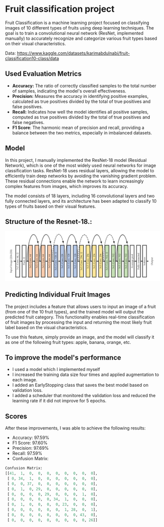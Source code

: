# Fruit classification project
Fruit Classification is a machine learning project focused on classifying images of 10 different types of fruits using deep learning techniques. The goal is to train a convolutional neural network (ResNet, implemented manually) to accurately recognize and categorize various fruit types based on their visual characteristics.

Data: https://www.kaggle.com/datasets/karimabdulnabi/fruit-classification10-class/data

## Used Evaluation Metrics
- **Accuracy:** The ratio of correctly classified samples to the total number of samples, indicating the model's overall effectiveness.
- **Precision:** Measures the accuracy in identifying positive examples, calculated as true positives divided by the total of true positives and false positives.
- **Recall:** Indicates how well the model identifies all positive samples, computed as true positives divided by the total of true positives and false negatives.
- **F1 Score**: The harmonic mean of precision and recall, providing a balance between the two metrics, especially in imbalanced datasets.
  
## Model
In this project, I manually implemented the ResNet-18 model (Residual Network), which is one of the most widely used neural networks for image classification tasks. ResNet-18 uses residual layers, allowing the model to efficiently train deep networks by avoiding the vanishing gradient problem. These residual connections enable the network to learn increasingly complex features from images, which improves its accuracy.

The model consists of 18 layers, including 16 convolutional layers and two fully connected layers, and its architecture has been adapted to classify 10 types of fruits based on their visual features.

## Structure of the Resnet-18.:
![ResNet-18](https://github.com/kizokubanczyk/Fruit-classification/blob/main/screenshots/Structure_of_the_Resnet-18.png)

## Predicting Individual Fruit Images
The project includes a feature that allows users to input an image of a fruit (from one of the 10 fruit types), and the trained model will output the predicted fruit category. This functionality enables real-time classification of fruit images by processing the input and returning the most likely fruit label based on the visual characteristics.

To use this feature, simply provide an image, and the model will classify it as one of the following fruit types: apple, banana, orange, etc.

 ## To improve the model's performance
- I used a model which I implemented myself
- I increased the training data size four times and applied augmentation to each image.
- I added an EarlyStopping class that saves the best model based on validation loss.
- I added a scheduler that monitored the validation loss and reduced the learning rate if it did not improve for 5 epochs.

## Scores
After these improvements, I was able to achieve the following results:
- Accuracy: 97.59%
- F1 Score: 97.60%
- Precision: 97.69%
- Recall: 97.59%
- Confusion Matrix:
```python
Confusion Matrix:
[[41,  1,  0,  0,  0,  0,  0,  0,  0,  0],
 [ 0, 34,  1,  0,  0,  0,  0,  0,  0,  0],
 [ 0,  0, 37,  0,  0,  0,  0,  0,  0,  0],
 [ 0,  1,  0, 29,  0,  0,  0,  0,  0,  0],
 [ 0,  0,  0,  0, 29,  0,  0,  0,  1,  0],
 [ 0,  0,  0,  0,  0, 34,  1,  0,  0,  0],
 [ 0,  1,  0,  0,  0,  0, 23,  0,  0,  0],
 [ 0,  0,  0,  0,  0,  0,  1, 28,  0,  1],
 [ 0,  0,  0,  0,  0,  0,  0,  0, 43,  0],
 [ 0,  0,  0,  0,  0,  0,  0,  0,  0, 26]]
